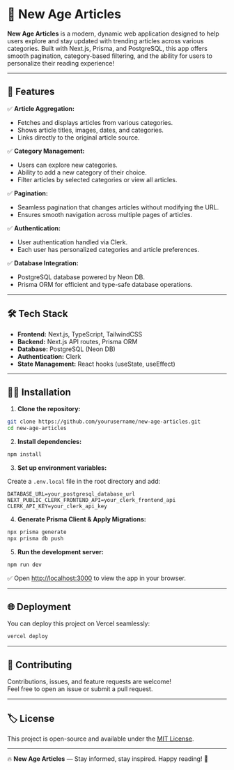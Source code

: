 
# 📰 New Age Articles

**New Age Articles** is a modern, dynamic web application designed to help users explore and stay updated with trending articles across various categories. Built with Next.js, Prisma, and PostgreSQL, this app offers smooth pagination, category-based filtering, and the ability for users to personalize their reading experience!

---

## 🚀 Features

✅ **Article Aggregation:**  
- Fetches and displays articles from various categories.  
- Shows article titles, images, dates, and categories.  
- Links directly to the original article source.  

✅ **Category Management:**  
- Users can explore new categories.  
- Ability to add a new category of their choice.  
- Filter articles by selected categories or view all articles.

✅ **Pagination:**  
- Seamless pagination that changes articles without modifying the URL.  
- Ensures smooth navigation across multiple pages of articles.

✅ **Authentication:**  
- User authentication handled via Clerk.  
- Each user has personalized categories and article preferences.

✅ **Database Integration:**  
- PostgreSQL database powered by Neon DB.  
- Prisma ORM for efficient and type-safe database operations.

---

## 🛠️ Tech Stack

- **Frontend:** Next.js, TypeScript, TailwindCSS
- **Backend:** Next.js API routes, Prisma ORM
- **Database:** PostgreSQL (Neon DB)
- **Authentication:** Clerk
- **State Management:** React hooks (useState, useEffect)

---

## 🧑‍💻 Installation

1. **Clone the repository:**

```bash
git clone https://github.com/yourusername/new-age-articles.git
cd new-age-articles
```

2. **Install dependencies:**

```bash
npm install
```

3. **Set up environment variables:**  

Create a `.env.local` file in the root directory and add:

```
DATABASE_URL=your_postgresql_database_url
NEXT_PUBLIC_CLERK_FRONTEND_API=your_clerk_frontend_api
CLERK_API_KEY=your_clerk_api_key
```

4. **Generate Prisma Client & Apply Migrations:**

```bash
npx prisma generate
npx prisma db push
```

5. **Run the development server:**

```bash
npm run dev
```

✅ Open [http://localhost:3000](http://localhost:3000) to view the app in your browser.

---

## 🌐 Deployment

You can deploy this project on Vercel seamlessly:

```bash
vercel deploy
```

---

## 🤝 Contributing

Contributions, issues, and feature requests are welcome!  
Feel free to open an issue or submit a pull request.

---

## 🏷️ License

This project is open-source and available under the [MIT License](LICENSE).

---

🔥 **New Age Articles** — Stay informed, stay inspired. Happy reading! 🎉
